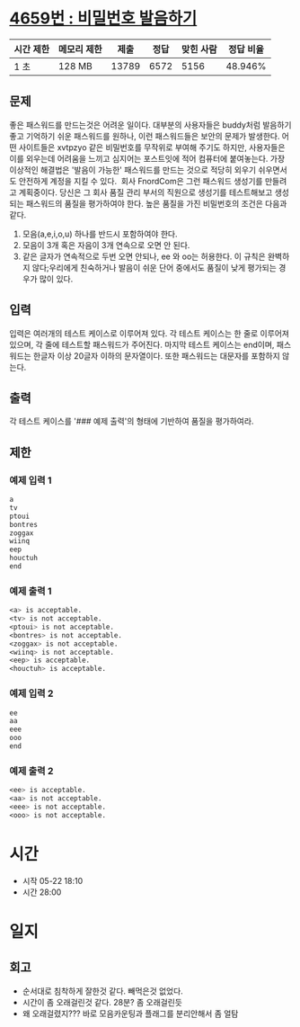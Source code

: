 [4659번 : 비밀번호 발음하기](https://www.acmicpc.net/problem/4659)
=========================================================

| 시간 제한 | 메모리 제한 | 제출 | 정답 | 맞힌 사람 | 정답 비율 |
| --- | --- | --- | --- | --- | --- |
| 1 초 | 128 MB | 13789 | 6572 | 5156 | 48.946% |


문제
--
좋은 패스워드를 만드는것은 어려운 일이다. 대부분의 사용자들은 buddy처럼 발음하기 좋고 기억하기 쉬운 패스워드를 원하나, 이런 패스워드들은 보안의 문제가 발생한다. 어떤 사이트들은 xvtpzyo 같은 비밀번호를 무작위로 부여해 주기도 하지만, 사용자들은 이를 외우는데 어려움을 느끼고 심지어는 포스트잇에 적어 컴퓨터에 붙여놓는다. 가장 이상적인 해결법은 '발음이 가능한' 패스워드를 만드는 것으로 적당히 외우기 쉬우면서도 안전하게 계정을 지킬 수 있다. 
회사 FnordCom은 그런 패스워드 생성기를 만들려고 계획중이다. 당신은 그 회사 품질 관리 부서의 직원으로 생성기를 테스트해보고 생성되는 패스워드의 품질을 평가하여야 한다. 높은 품질을 가진 비밀번호의 조건은 다음과 같다.
1. 모음(a,e,i,o,u) 하나를 반드시 포함하여야 한다.
2. 모음이 3개 혹은 자음이 3개 연속으로 오면 안 된다.
3. 같은 글자가 연속적으로 두번 오면 안되나, ee 와 oo는 허용한다.
이 규칙은 완벽하지 않다;우리에게 친숙하거나 발음이 쉬운 단어 중에서도 품질이 낮게 평가되는 경우가 많이 있다.


입력
--
입력은 여러개의 테스트 케이스로 이루어져 있다.
각 테스트 케이스는 한 줄로 이루어져 있으며, 각 줄에 테스트할 패스워드가 주어진다.
마지막 테스트 케이스는 end이며, 패스워드는 한글자 이상 20글자 이하의 문자열이다. 또한 패스워드는 대문자를 포함하지 않는다.


출력
--
각 테스트 케이스를 '### 예제 출력'의 형태에 기반하여 품질을 평가하여라.


제한
--


### 예제 입력 1
```css
a
tv
ptoui
bontres
zoggax
wiinq
eep
houctuh
end
```


### 예제 출력 1
```css
<a> is acceptable.
<tv> is not acceptable.
<ptoui> is not acceptable.
<bontres> is not acceptable.
<zoggax> is not acceptable.
<wiinq> is not acceptable.
<eep> is acceptable.
<houctuh> is acceptable.
```

### 예제 입력 2
```css
ee
aa
eee
ooo
end
```


### 예제 출력 2
```css
<ee> is acceptable.
<aa> is not acceptable.
<eee> is not acceptable.
<ooo> is not acceptable.
```

# 시간
- 시작 05-22 18:10
- 시간 28:00 

# 일지
## 회고
- 순서대로 침착하게 잘한것 같다. 빼먹은것 없었다.
- 시간이 좀 오래걸린것 같다. 28분? 좀 오래걸린듯
- 왜 오래걸렸지??? 바로 모음카운팅과 플래그를 분리안해서 좀 얼탐 

